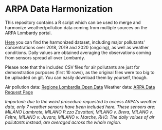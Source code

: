 # ARPA Data Harmonization
This repository contains a R script which can be used to merge and harmonize weather/pollution data coming from multiple sources on the ARPA Lombardy portal.

[Here](https://raw.githubusercontent.com/detsutut/ARPAdataHarm/master/data/datiLombardia.csv) you can find the harmonized dataset, including major pollutants' concentrations over 2018, 2019 and 2020 (ongoing), as well as weather conditions. Daily values are obtained averaging the observations coming from sensors spread all over Lombardy. 

Please note that the included CSV files for air pollutants are just for demonstration purposes (first 10 rows), as the original files were too big to be uploaded on git. You can easily download them by yourself, though.

Air pollution data: [Regione Lombardia Open Data](https://www.dati.lombardia.it/stories/s/auv9-c2sj)
Weather data: [ARPA Data Request Page](https://www.arpalombardia.it/Pages/Meteorologia/Richiesta-dati-misurati.aspx)

*Important: due to the weird procedure requested to access ARPA's weather data, only 7 weather sensors have been included here. These sensors are: MILANO Lambrate, MILANO P.zza Zavattari, MILANO v. Brera, MILANO v. Feltre, MILANO v. Juvara, MILANO v. Marche, RHO. The daily values of air pollutants instead, are averaged across the whole region.*
